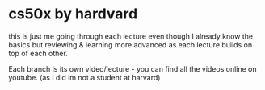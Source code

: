 # cs50x by hardvard
this is just me going through each lecture even though I already know the basics but reviewing & learning more advanced as each lecture builds on top of each other. 

Each branch is its own video/lecture - you can find all the videos online on youtube. (as i did im not a student at harvard)